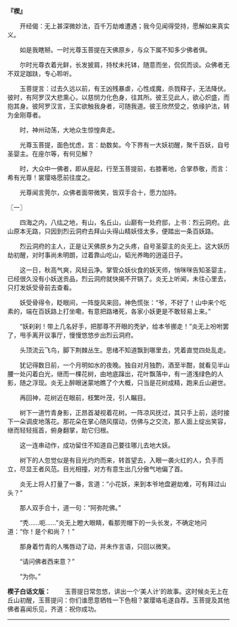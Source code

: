 <!--
  =====<< 卍 · Copyright · 卍 >>=====
  FileName: 005.md
  Directory: bu-dai-xi
  Author: Lokavit
  Birthtime: 2022/12/21 14:52:24
  -----
  Mtime: 2022/12/21 16:30:21
  WordCount: 1315
  -----
  Copyright © 1911 - 2023 Lokavit
      卍 · 小僧過境　衆生甦醒 · 卍
  =====<< 卍 · Description · 卍 >>=====

-->
**『楔』**

　　开经偈：无上甚深微妙法，百千万劫难遭遇；我今见闻得受持，愿解如来真实义。

　　如是我瞎掰。一时光尊玉菩提在天佛原乡，与众下属不知多少佛者俱。

　　尔时光尊衣着光鲜，长发披肩，持杖未托钵，随意而坐，侃侃而谈。众佛者无不双足跏趺，专心聆听。

　　玉菩提言：过去久远以前，有王凶残暴虐，心性成魔，杀戮释子，无法降伏。彼时，有阿罗汉大悲熏心，以慈悯力化色身，往其所。彼王见此人，欲心炽盛，而抱其身。彼阿罗汉言，王实欲触我身者，可随我道。彼王欣然受之，依缘护法，转为金刚尊者。

　　时，神州动荡，大地众生惊惶奔走。

　　光尊玉菩提，面色忧虑，言：劫数矣。今下界有一大妖初醒，聚千百妖，自号圣婴主。在座尔等，有何见解？

　　时，大众中一佛者，即从座起，行至玉菩提前，右膝著地，合掌恭敬，而言：希有光尊！裳璎珞愿前往度之。

　　光尊闻言莞尔，众佛者面带微笑，皆双手合十，愿力加持。

〖一〗

　　四海之内，八纮之地，有山，名丘山，山巅有一处府邸，上书：烈云洞府。此山原本无路，只因到烈云洞府去拜山头得山精妖怪太多，便踏出一条百妖路。

　　烈云洞府的主人，正是让天佛原乡为之头疼，自号圣婴主的炎无上。这大妖历劫初醒，对时事尚未明朗，过着靠山吃山，韬光养晦的逍遥日子。

　　这一日，秋高气爽，风轻云净。掌管众妖伙食的妖天师，悄咪咪告知圣婴主，已经很久没有小妖送贡品，烈云洞府就快揭不开锅了。炎无上听闻，未往心里去，只打发妖受骨前去查看。

　　妖受骨得令，眨眼间，一阵旋风来回，神色慌张：“爷，不好了！山中来个吃素的，端在百妖路上打坐嘞，有意把路堵死，各家小妖更是不敢轻易上来。”

　　“妖刹刹！带上几名好手，把那尊不开眼的秃驴，给本爷挪走！”炎无上吩咐罢了，甩手离开议事厅，慢慢悠悠步出烈云洞府。

　　头顶流云飞鸟，脚下荆棘丛生。思绪不知道飘到哪里去，凭着直觉四处乱走。

　　犹记得数日前，一个月明如水的夜晚。独自对月独酌，酒至半酣，就看见半山腰一处闪着白光，继而一棵花树，由地底蹿出，花叶飘落中，有一道浅绿色的人影，随之浮现。炎无上醉眼迷蒙地瞧了个大概，只当是花树成精，跑来丘山避世。

　　再回神，花树近在眼前，枝繁叶茂，引人瞩目。

　　树下一道竹青身影，正昂首凝视着花树。一阵凉风抚过，其只手上前，适时接下一朵调皮地落花。那花朵在掌心随风摆动，仿佛与之交流，那人面上绽出笑容，继而轻轻摇首，俯身翻掌，助它归根。

　　这一连串动作，成功留住不知道自己要往哪儿去地大妖。

　　树下的人忽觉似是有目光灼灼而来，转首望去，入眼一袭火红的人，负手而立，尽显王者风范。目光相撞，对方有意生出几分傲气地偏了首。

　　炎无上将人打量了一番，言道：“小花妖，来到本爷地盘避劫难，可有拜过山头？”

　　那人双手合十，道一句：“阿弥陀佛。”

　　“秃……呃……”炎无上瞪大眼睛，看那兜帽下的一头长发，不确定地问道：“你！是个和尚？！”

　　那身着竹青的人嘴唇动了动，并未作言语，只回以微笑。

　　“请问佛者西来意？”

　　“为你。”

**楔子白话文版：**
　　玉菩提日常忽悠，讲出一个‘美人计’的故事。这时候炎无上在丘山初醒，玉菩提问：你们谁愿意牺牲一下色相？裳璎珞毛遂自荐。玉菩提及其他佛者喜闻乐见，齐道：祝你成功。

---

